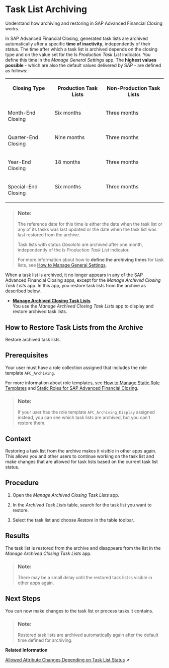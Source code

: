 <!-- loio032bb8ec94fe4e8a9ff21c156d965060 -->

# Task List Archiving

Understand how archiving and restoring in SAP Advanced Financial Closing works.

In SAP Advanced Financial Closing, generated task lists are archived automatically after a specific **time of inactivity**, independently of their status. The time after which a task list is archived depends on the closing type and on the value set for the *Is Production Task List* indicator. You define this time in the *Manage General Settings* app. The **highest values possible** - which are also the default values delivered by SAP - are defined as follows:




<table>
<tr>
<th valign="top">

Closing Type

</th>
<th valign="top">

Production Task Lists

</th>
<th valign="top">

Non-Production Task Lists

</th>
</tr>
<tr>
<td valign="top">

Month-End Closing

</td>
<td valign="top">

Six months

</td>
<td valign="top">

Three months

</td>
</tr>
<tr>
<td valign="top">

Quarter-End Closing

</td>
<td valign="top">

Nine months

</td>
<td valign="top">

Three months

</td>
</tr>
<tr>
<td valign="top">

Year-End Closing

</td>
<td valign="top">

18 months

</td>
<td valign="top">

Three months

</td>
</tr>
<tr>
<td valign="top">

Special-End Closing

</td>
<td valign="top">

Six months

</td>
<td valign="top">

Three months

</td>
</tr>
</table>

> ### Note:  
> The reference date for this time is either the date when the task list or any of its tasks was last updated or the date when the task list was last restored from the archive.
> 
> Task lists with status *Obsolete* are archived after one month, independently of the *Is Production Task List* indicator.
> 
> For more information about how to **define the archiving times** for task lists, see [How to Manage General Settings](../Business-Configuration/how-to-manage-general-settings-a4be7f7.md).

When a task list is archived, it no longer appears in any of the SAP Advanced Financial Closing apps, except for the *Manage Archived Closing Task Lists* app. In this app, you restore task lists from the archive as described below.

-   **[Manage Archived Closing Task Lists](manage-archived-closing-task-lists-9d9c629.md "You use the Manage Archived
                                                  Closing Task Lists
		app to display and restore archived task lists.")**  
You use the *Manage Archived Closing Task Lists* app to display and restore archived task lists.

<a name="task_mx3_j2r_gxb"/>

<!-- task\_mx3\_j2r\_gxb -->

## How to Restore Task Lists from the Archive

Restore archived task lists.



<a name="task_mx3_j2r_gxb__prereq_lg1_m2r_gxb"/>

## Prerequisites

Your user must have a role collection assigned that includes the role template `AFC_Archiving`.

For more information about role templates, see [How to Manage Static Role Templates](../User-Management/how-to-manage-static-role-templates-0cca34d.md) and [Static Roles for SAP Advanced Financial Closing](../User-Management/static-roles-for-sap-advanced-financial-closing-b92a241.md).

> ### Note:  
> If your user has the role template `AFC_Archiving_Display` assigned instead, you can see which task lists are archived, but you can't restore them.



<a name="task_mx3_j2r_gxb__context_qqv_l2r_gxb"/>

## Context

Restoring a task list from the archive makes it visible in other apps again. This allows you and other users to continue working on the task list and make changes that are allowed for task lists based on the current task list status.



<a name="task_mx3_j2r_gxb__steps_w5f_m2r_gxb"/>

## Procedure

1.  Open the *Manage Archived Closing Task Lists* app.

2.  In the *Archived Task Lists* table, search for the task list you want to restore.

3.  Select the task list and choose *Restore* in the table toolbar.




<a name="task_mx3_j2r_gxb__result_zyk_m2r_gxb"/>

## Results

The task list is restored from the archive and disappears from the list in the *Manage Archived Closing Task Lists* app.

> ### Note:  
> There may be a small delay until the restored task list is visible in other apps again.



<a name="task_mx3_j2r_gxb__postreq_jsp_m2r_gxb"/>

## Next Steps

You can now make changes to the task list or process tasks it contains.

> ### Note:  
> Restored task lists are archived automatically again after the default time defined for archiving.

**Related Information**  


[Allowed Attribute Changes Depending on Task List Status](https://help.sap.com/viewer/b3f5b9cf1ab7498fad5b6f297013d65a/SHIP/en-US/21e491bf621d499fbeef037c2ee55742.html "See which attributes you can change in which app depending on the task list status.") :arrow_upper_right:


